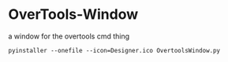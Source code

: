 # OverTools-Window
a window for the overtools cmd thing

```
pyinstaller --onefile --icon=Designer.ico OvertoolsWindow.py

```

